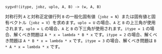 ```
sygvd!(itype, jobz, uplo, A, B) -> (w, A, B)
```

対称行列 `A` と対称正定値行列 `B` の一般化固有値（`jobz = N`）または固有値と固有ベクトル（`jobz = V`）を求めます。`uplo = U` の場合、`A` と `B` の上三角が使用されます。`uplo = L` の場合、`A` と `B` の下三角が使用されます。`itype = 1` の場合、解くべき問題は `A * x = lambda * B * x` です。`itype = 2` の場合、解くべき問題は `A * B * x = lambda * x` です。`itype = 3` の場合、解くべき問題は `B * A * x = lambda * x` です。
